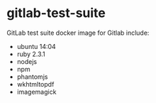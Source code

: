 # gitlab-test-suite
GitLab test suite docker image for Gitlab
include:
- ubuntu 14:04
- ruby 2.3.1
- nodejs
- npm
- phantomjs
- wkhtmltopdf
- imagemagick

